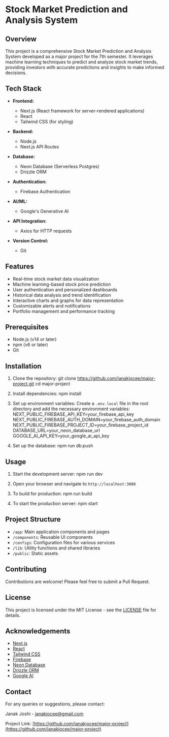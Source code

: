 # Stock Market Prediction and Analysis System

## Overview

This project is a comprehensive Stock Market Prediction and Analysis System developed as a major project for the 7th semester. It leverages machine learning techniques to predict and analyze stock market trends, providing investors with accurate predictions and insights to make informed decisions.

## Tech Stack

- **Frontend:**
  - Next.js (React framework for server-rendered applications)
  - React
  - Tailwind CSS (for styling)

- **Backend:**
  - Node.js
  - Next.js API Routes

- **Database:**
  - Neon Database (Serverless Postgres)
  - Drizzle ORM

- **Authentication:**
  - Firebase Authentication

- **AI/ML:**
  - Google's Generative AI

- **API Integration:**
  - Axios for HTTP requests

- **Version Control:**
  - Git

## Features

- Real-time stock market data visualization
- Machine learning-based stock price prediction
- User authentication and personalized dashboards
- Historical data analysis and trend identification
- Interactive charts and graphs for data representation
- Customizable alerts and notifications
- Portfolio management and performance tracking

## Prerequisites

- Node.js (v14 or later)
- npm (v6 or later)
- Git

## Installation

1. Clone the repository: git clone https://github.com/janakjocee/major-project.git
   cd major-project

2. Install dependencies:
npm install

3. Set up environment variables:
Create a `.env.local` file in the root directory and add the necessary environment variables:
NEXT_PUBLIC_FIREBASE_API_KEY=your_firebase_api_key
   NEXT_PUBLIC_FIREBASE_AUTH_DOMAIN=your_firebase_auth_domain
   NEXT_PUBLIC_FIREBASE_PROJECT_ID=your_firebase_project_id
   DATABASE_URL=your_neon_database_url
   GOOGLE_AI_API_KEY=your_google_ai_api_key

4. Set up the database:
   npm run db:push
   
## Usage

1. Start the development server:
npm run dev

2. Open your browser and navigate to `http://localhost:3000`

3. To build for production:
npm run build

4. To start the production server:
 npm start

 
## Project Structure

- `/app`: Main application components and pages
- `/components`: Reusable UI components
- `/configs`: Configuration files for various services
- `/lib`: Utility functions and shared libraries
- `/public`: Static assets

## Contributing

Contributions are welcome! Please feel free to submit a Pull Request.

## License

This project is licensed under the MIT License - see the [LICENSE](LICENSE) file for details.

## Acknowledgements

- [Next.js](https://nextjs.org/)
- [React](https://reactjs.org/)
- [Tailwind CSS](https://tailwindcss.com/)
- [Firebase](https://firebase.google.com/)
- [Neon Database](https://neon.tech/)
- [Drizzle ORM](https://orm.drizzle.team/)
- [Google AI](https://ai.google/)

## Contact

For any queries or suggestions, please contact:

Janak Joshi - janakjocee@gmail.com

Project Link: [https://github.com/janakjocee/major-project](https://github.com/janakjocee/major-project)